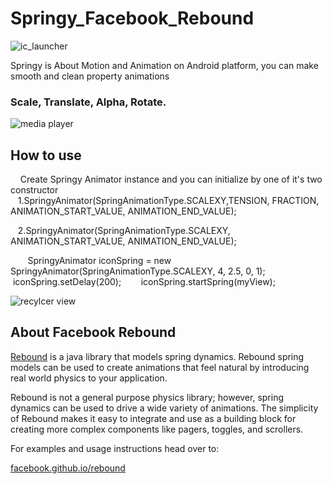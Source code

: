 # Springy_Facebook_Rebound


![ic_launcher](https://user-images.githubusercontent.com/11782272/27817284-ec04cbb0-60ad-11e7-901e-88e261b60c86.png)

  Springy is About Motion and Animation on Android platform, you can make smooth and clean property animations
### Scale, Translate, Alpha, Rotate.

![media player](https://user-images.githubusercontent.com/11782272/27817251-c255cff8-60ad-11e7-8e39-4e1c5eda1865.gif)    



## How to use
     Create Springy Animator instance and you can initialize by one of it's two constructor 
      
    1.SpringyAnimator(SpringAnimationType.SCALEXY,TENSION, FRACTION, ANIMATION_START_VALUE, ANIMATION_END_VALUE);
     
    2.SpringyAnimator(SpringAnimationType.SCALEXY, ANIMATION_START_VALUE, ANIMATION_END_VALUE);
     
     
        SpringyAnimator iconSpring = new SpringyAnimator(SpringAnimationType.SCALEXY, 4, 2.5, 0, 1);
        iconSpring.setDelay(200);
        iconSpring.startSpring(myView);

![recylcer view](https://user-images.githubusercontent.com/11782272/27817252-c3d078b0-60ad-11e7-9cab-8a2ff4fe80c6.gif)





## About Facebook Rebound

<a href="http://facebook.github.io/rebound">Rebound</a> is a java library that
models spring dynamics. Rebound spring models can be used to create animations
that feel natural by introducing real world physics to your application.

Rebound is not a general purpose physics library; however, spring dynamics
can be used to drive a wide variety of animations. The simplicity of Rebound
makes it easy to integrate and use as a building block for creating more
complex components like pagers, toggles, and scrollers.

For examples and usage instructions head over to:

[facebook.github.io/rebound](http://facebook.github.io/rebound)
